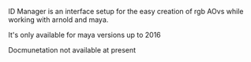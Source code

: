 ID Manager is an interface setup for the easy creation of rgb AOvs while working with arnold and maya. 

It's only available for maya versions up to 2016

Docmunetation not available at present
